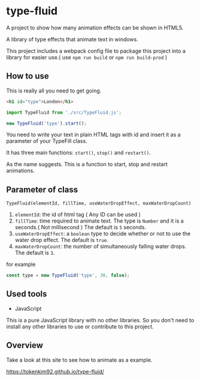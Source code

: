 # type-fluid

A project to show how many animation effects can be shown in HTML5.

A library of type effects that animate text in windows.

This project includes a webpack config file to package this project into a library for easier use.( use `npm run build` or `npm run build-prod` )

## How to use

This is really all you need to get going.

```html
<h1 id="type">London</h1>
```

```js
import TypeFluid from './src/TypeFluid.js';

new TypeFluid('type').start();
```

You need to write your text in plain HTML tags with id and insert it as a parameter of your TypeFill class.

It has three main functions: `start()`, `stop()` and `restart()`.

As the name suggests. This is a function to start, stop and restart animations.

## Parameter of class

`TypeFluid(elementId, fillTime, useWaterDropEffect, maxWaterDropCount)`

1. `elementId`: the id of html tag ( Any ID can be used )
2. `fillTime`: time required to animate text. The type is `Number` and it is a seconds.( Not millisecond ) The default is `5` seconds.
2. `useWaterDropEffect`: a `boolean` type to decide whether or not to use the water drop effect. The default is `true`.
3. `maxWaterDropCount`: the number of simultaneously falling water drops. The default is `3`.

for example

```js
const type = new TypeFluid('type', 30, false);
```

## Used tools

- JavaScript

This is a pure JavaScript library with no other libraries. So you don't need to install any other libraries to use or contribute to this project.

## Overview

Take a look at this site to see how to animate as a example.

https://tokenkim92.github.io/type-fluid/
